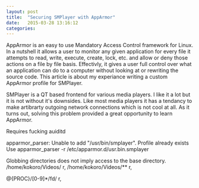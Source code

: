 ```yaml
---
layout: post
title:  "Securing SMPlayer with AppArmor"
date:   2015-03-28 13:16:12
categories: 
---
```

AppArmor is an easy to use Mandatory Access Control framework for Linux. In a nutshell it allows a user to monitor any given application for every file it attempts to read, write, execute, create, lock, etc. and allow or deny those actions on a file by file basis. Effectivly, it gives a user full control over what an application can do to a computer without looking at or rewriting the source code. This article is about my experiance writing a custom AppArmor profile for SMPlayer.

SMPlayer is a QT based frontend for various media players. I like it a lot but it is not without it's downsides. Like most media players it has a tendancy to make artibrarty outgoing network connections which is not cool at all. As it turns out, solving this problem provided a great opportunity to learn AppArmor.


Requires fucking auiditd


apparmor_parser: Unable to add "/usr/bin/smplayer".  Profile already exists
Use apparmor_parser -r /etc/apparmor.d/usr.bin.smplayer

Globbing directories does not imply access to the base directory.
/home/kokoro/Videos/ r,
/home/kokoro/Videos/** r,

 @{PROC}/[0-9]*/fd/ r,

